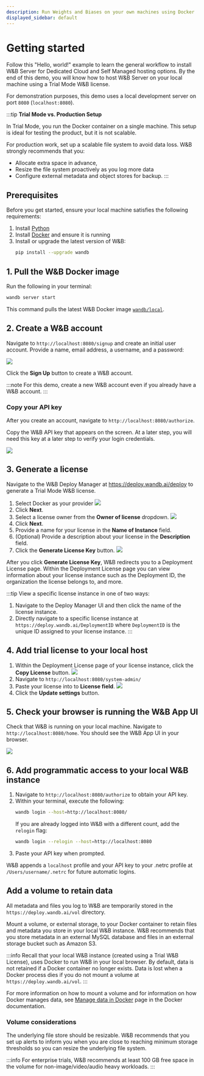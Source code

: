 ```yaml
---
description: Run Weights and Biases on your own machines using Docker
displayed_sidebar: default
---
```


# Getting started

Follow this "Hello, world!" example to learn the general workflow to install W&B Server for Dedicated Cloud and Self Managed hosting options. By the end of this demo, you will know how to host W&B Server on your local machine using a Trial Mode W&B license. 

For demonstration purposes, this demo uses a local development server on port `8080` (`localhost:8080`).

:::tip
**Trial Mode vs. Production Setup**

In Trial Mode, you run the Docker container on a single machine. This setup is ideal for testing the product, but it is not scalable.

For production work, set up a scalable file system to avoid data loss. W&B strongly recommends that you:
* Allocate extra space in advance, 
* Resize the file system proactively as you log more data
* Configure external metadata and object stores for backup.
:::

## Prerequisites
Before you get started, ensure your local machine satisfies the following requirements: 

1. Install [Python](https://www.python.org)
2. Install [Docker](https://www.docker.com) and ensure it is running
3. Install or upgrade the latest version of W&B:
   ```bash
   pip install --upgrade wandb
   ```
##  1. Pull the W&B Docker image

Run the following in your terminal:

```bash
wandb server start
```

This command pulls the latest W&B Docker image [`wandb/local`](https://hub.docker.com/r/wandb/local).


## 2. Create a W&B account
Navigate to `http://localhost:8080/signup` and create an initial user account. Provide a name, email address, a username, and a password: 

![](/images/hosting/signup_localhost.png)

Click the **Sign Up** button to create a W&B account. 

:::note
For this demo, create a new W&B account even if you already have a W&B account. 
:::


### Copy your API key
After you create an account, navigate to `http://localhost:8080/authorize`.  

Copy the W&B API key that appears on the screen. At a later step, you will need this key at a later step to verify your login credentials.

![](/images/hosting/copy_api_key.png)

## 3. Generate a license
Navigate to the W&B Deploy Manager at https://deploy.wandb.ai/deploy to generate a Trial Mode W&B license.

1. Select Docker as your provider
![](/images/hosting/deploy_manager_platform.png)
2. Click **Next**.
3. Select a license owner from the **Owner of license** dropdown.
![](/images/hosting/deploy_manager_info.png)
4. Click **Next**.
5. Provide a name for your license in the **Name of Instance** field.
6. (Optional) Provide a description about your license in the **Description** field. 
7. Click the **Generate License Key** button.
![](/images/hosting/deploy_manager_generate.png)

After you click **Generate License Key**, W&B redirects you to a Deployment License page. Within the Deployment License page you can view information about your license instance such as the Deployment ID, the organization the license belongs to, and more.

:::tip
View a specific license instance in one of two ways:
1. Navigate to the Deploy Manager UI and then click the name of the license instance.
2. Directly navigate to a specific license instance at `https://deploy.wandb.ai/DeploymentID` where `DeploymentID` is the unique ID assigned to your license instance.
:::

## 4. Add trial license to your local host
1. Within the Deployment License page of your license instance, click the **Copy License** button.
![](/images/hosting/deploy_manager_get_license.png)
2. Navigate to `http://localhost:8080/system-admin/`
3. Paste your license into to **License field**.
![](/images/hosting/License.gif)
4. Click the **Update settings** button.

## 5. Check your browser is running the W&B App UI
Check that W&B is running on your local machine. Navigate to `http://localhost:8080/home`. You should see the W&B App UI in your browser.

![](/images/hosting/check_local_host.png)

## 6. Add programmatic access to your local W&B instance

1. Navigate to `http://localhost:8080/authorize` to obtain your API key.
2. Within your terminal, execute the following:
   ```bash
   wandb login --host=http://localhost:8080/
   ```
   If you are already logged into W&B with a different count, add the `relogin` flag:
   ```bash
   wandb login --relogin --host=http://localhost:8080
   ```
3. Paste your API key when prompted.

W&B appends a `localhost` profile and your API key to your .netrc profile at `/Users/username/.netrc` for future automatic logins.

## Add a volume to retain data

All metadata and files you log to W&B are temporarily stored in the `https://deploy.wandb.ai/vol` directory. 

Mount a volume, or external storage, to your Docker container to retain files and metadata you store in your local W&B instance. W&B recommends that you store metadata in an external MySQL database and files in an external storage bucket such as Amazon S3.

:::info
Recall that your local W&B instance (created using a Trial W&B License), uses Docker to run W&B in your local browser. By default, data is not retained if a Docker container no longer exists. Data is lost when a Docker process dies if you do not mount a volume at `https://deploy.wandb.ai/vol`.
:::

For more information on how to mount a volume and for information on how Docker manages data, see [Manage data in Docker](https://docs.docker.com/storage/) page in the Docker documentation.

### Volume considerations
The underlying file store should be resizable.
W&B recommends that you set up alerts to inform you when you are close to reaching minimum storage thresholds so you can resize the underlying file system. 


:::info
For enterprise trials, W&B recommends at least 100 GB free space in the volume for non-image/video/audio heavy workloads.
:::

<!-- ## Next steps -->



